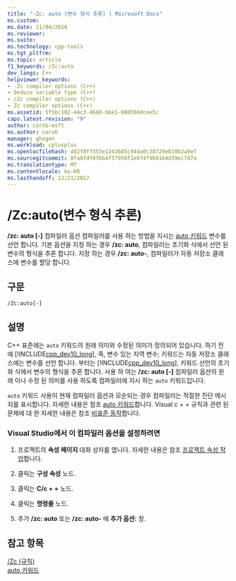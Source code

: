 ```yaml
---
title: "-Zc: auto (변수 형식 추론) | Microsoft Docs"
ms.custom: 
ms.date: 11/04/2016
ms.reviewer: 
ms.suite: 
ms.technology: cpp-tools
ms.tgt_pltfrm: 
ms.topic: article
f1_keywords: /Zc:auto
dev_langs: C++
helpviewer_keywords:
- -Zc compiler options (C++)
- Deduce variable type (C++)
- /Zc compiler options (C++)
- Zc compiler options (C++)
ms.assetid: 5f5bc102-44c3-4688-bbe1-080594dcee5c
caps.latest.revision: "9"
author: corob-msft
ms.author: corob
manager: ghogen
ms.workload: cplusplus
ms.openlocfilehash: dd2f0ff353e1243685c94da0c28f29e810b2a9ef
ms.sourcegitcommit: 8fa8fdf0fbb4f57950f1e8f4f9b81b4d39ec7d7a
ms.translationtype: MT
ms.contentlocale: ko-KR
ms.lasthandoff: 12/21/2017
---
```

# <a name="zcauto-deduce-variable-type"></a>/Zc:auto(변수 형식 추론)
**/zc: auto [-]** 컴파일러 옵션 컴파일러를 사용 하는 방법을 지시는 [auto 키워드](../../cpp/auto-keyword.md) 변수를 선언 합니다. 기본 옵션을 지정 하는 경우 **/zc: auto**, 컴파일러는 초기화 식에서 선언 된 변수의 형식을 추론 합니다. 지정 하는 경우 **/zc: auto-**, 컴파일러가 자동 저장소 클래스에 변수를 할당 합니다.  
  
## <a name="syntax"></a>구문  
  
```  
/Zc:auto[-]  
```  
  
## <a name="remarks"></a>설명  
 C++ 표준에는 `auto` 키워드의 원래 의미와 수정된 의미가 정의되어 있습니다. 하기 전에 [!INCLUDE[cpp_dev10_long](../../build/includes/cpp_dev10_long_md.md)], 즉, 변수 있는 지역 변수; 키워드는 자동 저장소 클래스에는 변수를 선언 합니다. 부터는 [!INCLUDE[cpp_dev10_long](../../build/includes/cpp_dev10_long_md.md)], 키워드 선언의 초기화 식에서 변수의 형식을 추론 합니다. 사용 하 여는 **/zc: auto [-]** 컴파일러 옵션의 원래 이나 수정 된 의미를 사용 하도록 컴파일러에 지시 하는 `auto` 키워드입니다.  
  
 `auto` 키워드 사용이 현재 컴파일러 옵션과 모순되는 경우 컴파일러는 적절한 진단 메시지를 표시합니다. 자세한 내용은 참조 [auto 키워드](../../cpp/auto-keyword.md)합니다. Visual c + + 규칙과 관련 된 문제에 대 한 자세한 내용은 참조 [비표준 동작](../../cpp/nonstandard-behavior.md)합니다.  
  
### <a name="to-set-this-compiler-option-in-visual-studio"></a>Visual Studio에서 이 컴파일러 옵션을 설정하려면  
  
1.  프로젝트의 **속성 페이지** 대화 상자를 엽니다. 자세한 내용은 참조 [프로젝트 속성 작업](../../ide/working-with-project-properties.md)합니다.  
  
2.  클릭는 **구성 속성** 노드.  
  
3.  클릭는 **C/c + +** 노드.  
  
4.  클릭는 **명령줄** 노드.  
  
5.  추가 **/zc: auto** 또는 **/zc: auto-** 에 **추가 옵션:** 창.  
  
## <a name="see-also"></a>참고 항목  
 [/Zc (규칙)](../../build/reference/zc-conformance.md)   
 [auto 키워드](../../cpp/auto-keyword.md)
